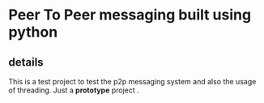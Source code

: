 # Peer To Peer messaging built using python

## details
This is a test project to test the p2p messaging system and also the usage of threading.
Just a **prototype** project .